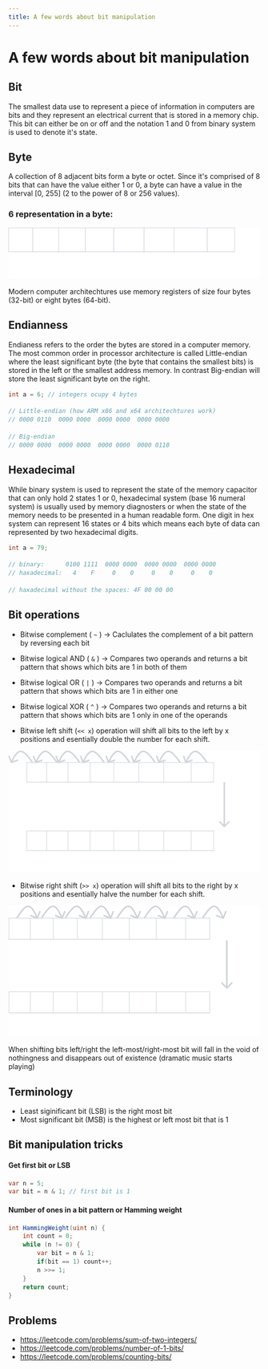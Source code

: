 ```yaml
---
title: A few words about bit manipulation
---
```


# A few words about bit manipulation

## Bit
The smallest data use to represent a piece of information in computers are bits and they represent an electrical current that is stored in a memory chip. This bit can either be on or off and the notation 1 and 0 from binary system is used to denote it's state.

## Byte
A collection of 8 adjacent bits form a byte or octet. Since it's comprised of 8 bits that can have the value either 1 or 0, a byte can have a value in the interval [0, 255] (2 to the power of 8 or 256 values).

### 6 representation in a byte:
![image](/bits.svg)

Modern computer architechtures use memory registers of size four bytes (32-bit) or eight bytes (64-bit). 

## Endianness 

Endianess refers to the order the bytes are stored in a computer memory. The most common order in processor architecture is called Little-endian where the least significant byte (the byte that contains the smallest bits) is stored in the left or the smallest address memory. In contrast Big-endian will store the least significant byte on the right.

```cs
int a = 6; // integers ocupy 4 bytes 

// Little-endian (how ARM x86 and x64 architechtures work)
// 0000 0110  0000 0000  0000 0000  0000 0000

// Big-endian
// 0000 0000  0000 0000  0000 0000  0000 0110 
```

## Hexadecimal 

While binary system is used to represent the state of the memory capacitor that can only hold 2 states 1 or 0, hexadecimal system (base 16 numeral system) is usually used by memory diagnosters or when the state of the memory needs to be presented in a human readable form. One digit in hex system can represent 16 states or 4 bits which means each byte of data can represented by two hexadecimal digits.

```cs
int a = 79;

// binary:      0100 1111  0000 0000  0000 0000  0000 0000
// haxadecimal:   4    F     0    0     0    0     0    0

// haxadecimal without the spaces: 4F 00 00 00
```

## Bit operations

- Bitwise complement ( `~` ) -> 
Caclulates the complement of a bit pattern by reversing each bit

- Bitwise logical AND ( `&` ) ->
Compares two operands and returns a bit pattern that shows which bits are 1 in both of them

- Bitwise logical OR ( `|` ) ->
Compares two operands and returns a bit pattern that shows which bits are 1 in either one

- Bitwise logical XOR ( `^` ) ->
Compares two operands and returns a bit pattern that shows which bits are 1 only in one of the operands

- Bitwise left shift (`<< x`) operation will shift all bits to the left by x positions and esentially double the number for each shift.

![image](/left-shift.svg)


- Bitwise right shift (`>> x`) operation will shift all bits to the right by x positions and esentially halve the number for each shift.

![image](/right-shift.svg)

When shifting bits left/right the left-most/right-most bit will fall in the void of nothingness and disappears out of existence (dramatic music starts playing)

## Terminology

- Least siginificant bit (LSB) is the right most bit
- Most significant bit (MSB) is the highest or left most bit that is 1

## Bit manipulation tricks

#### Get first bit or LSB
```cs
var n = 5;
var bit = n & 1; // first bit is 1
```

#### Number of ones in a bit pattern or Hamming weight 
```cs
int HammingWeight(uint n) {
    int count = 0;
    while (n != 0) {
        var bit = n & 1;
        if(bit == 1) count++;
        n >>= 1;
    }
    return count;        
}
```

## Problems
- https://leetcode.com/problems/sum-of-two-integers/
- https://leetcode.com/problems/number-of-1-bits/
- https://leetcode.com/problems/counting-bits/